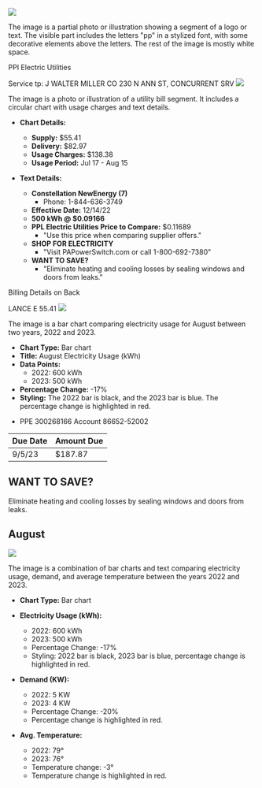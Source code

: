 ![](images/img-0.jpeg)

The image is a partial photo or illustration showing a segment of a logo or text. The visible part includes the letters "pp" in a stylized font, with some decorative elements above the letters. The rest of the image is mostly white space.

PPI Electric Utilities

Service tp:
J WALTER MILLER CO 230 N ANN ST, CONCURRENT SRV
![](images/img-1.jpeg)

The image is a photo or illustration of a utility bill segment. It includes a circular chart with usage charges and text details. 

- **Chart Details:**
  - **Supply:** $55.41
  - **Delivery:** $82.97
  - **Usage Charges:** $138.38
  - **Usage Period:** Jul 17 - Aug 15

- **Text Details:**
  - **Constellation NewEnergy (7)**
    - Phone: 1-844-636-3749
  - **Effective Date:** 12/14/22
  - **500 kWh @ $0.09166**
  - **PPL Electric Utilities Price to Compare:** $0.11689
    - "Use this price when comparing supplier offers."
  - **SHOP FOR ELECTRICITY**
    - "Visit PAPowerSwitch.com or call 1-800-692-7380"
  - **WANT TO SAVE?**
    - "Eliminate heating and cooling losses by sealing windows and doors from leaks."

Billing Details on Back

LANCE E 55.41
![](images/img-2.jpeg)

The image is a bar chart comparing electricity usage for August between two years, 2022 and 2023. 

- **Chart Type:** Bar chart
- **Title:** August Electricity Usage (kWh)
- **Data Points:**
  - 2022: 600 kWh
  - 2023: 500 kWh
- **Percentage Change:** -17%
- **Styling:** The 2022 bar is black, and the 2023 bar is blue. The percentage change is highlighted in red.

* PPE 300268166 Account 86652-52002

| Due Date | Amount Due |
| :-- | :-- |
| $9 / 5 / 23$ | $\$ 187.87$ |

## WANT TO SAVE?

Eliminate heating and cooling losses by sealing windows and doors from leaks.

## August

![](images/img-3.jpeg)

The image is a combination of bar charts and text comparing electricity usage, demand, and average temperature between the years 2022 and 2023.

- **Chart Type:** Bar chart
- **Electricity Usage (kWh):**
  - 2022: 600 kWh
  - 2023: 500 kWh
  - Percentage Change: -17%
  - Styling: 2022 bar is black, 2023 bar is blue, percentage change is highlighted in red.

- **Demand (KW):**
  - 2022: 5 KW
  - 2023: 4 KW
  - Percentage Change: -20%
  - Percentage change is highlighted in red.

- **Avg. Temperature:**
  - 2022: 79°
  - 2023: 76°
  - Temperature change: -3°
  - Temperature change is highlighted in red.
